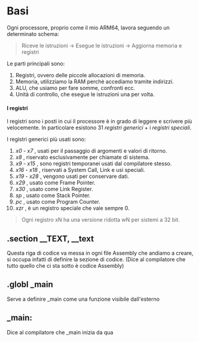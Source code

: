 # Basi

Ogni processore, proprio come il mio ARM64, lavora seguendo un determinato schema:

> Riceve le istruzioni -> Esegue le istruzioni -> Aggiorna memoria e registri

Le parti principali sono:

1. Registri, ovvero delle piccole allocazioni di memoria.
2. Memoria, utilizziamo la RAM perchè accediamo tramite indirizzi.
3. ALU, che usiamo per fare somme, confronti ecc.
4. Unità di controllo, che esegue le istruzioni una per volta.

#### I registri

I registri sono i posti in cui il processore è in grado di leggere e scrivere più velocemente.
In particolare esistono 31 _registri generici_ + i _registri speciali_.

I registri generici più usati sono:

1. _x0 - x7_ , usati per il passaggio di argomenti e valori di ritorno.
2. _x8_ , riservato esclusivamente per chiamate di sistema.
3. _x9 - x15_ , sono registri temporanei usati dal compilatore stesso.
4. _x16 - x18_ , riservati a System Call, Link e usi speciali.
5. _x19 - x28_ , vengono usati per conservare dati.
6. _x29_ , usato come Frame Pointer.
7. _x30_ , usato come Link Register.
8. _sp_ , usato come Stack Pointer.
9. _pc_ , usato come Program Counter.
10. _xzr_ , è un registro speciale che vale sempre 0.

> Ogni registro xN ha una versione ridotta wN per sistemi a 32 bit.

## .section \_\_TEXT, \_\_text

Questa riga di codice va messa in ogni file Assembly che andiamo a creare, si occupa infatti di definire la sezione di codice. (Dice al compilatore che tutto quello che ci sta sotto è codice Assembly)

## .globl \_main

Serve a definire \_main come una funzione visibile dall'esterno

## \_main:

Dice al compilatore che \_main inizia da qua

